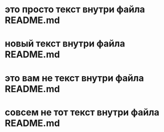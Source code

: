 # это просто текст внутри файла README.md
# новый текст внутри файла README.md
# это вам не текст внутри файла README.md
# совсем не тот текст внутри файла README.md
